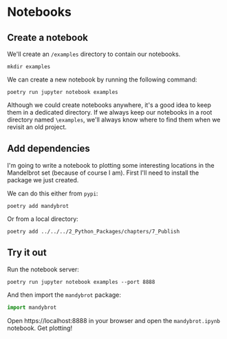 # Notebooks

## Create a notebook

We'll create an `/examples` directory to contain our notebooks.

```shell
mkdir examples
```

We can create a new notebook by running the following command:

```shell
poetry run jupyter notebook examples
```

Although we could create notebooks anywhere, it's a good idea to keep them in a dedicated directory.
If we always keep our notebooks in a root directory named `\examples`, we'll always know where to find them when we revisit an old project.

## Add dependencies

I'm going to write a notebook to plotting some interesting locations in the Mandelbrot set (because of course I am).
First I'll need to install the package we just created.

We can do this either from `pypi`:

```shell
poetry add mandybrot
```

Or from a local directory:

```shell
poetry add ../../../2_Python_Packages/chapters/7_Publish
```

## Try it out

Run the notebook server:

```shell
poetry run jupyter notebook examples --port 8888
```

And then import the `mandybrot` package:

```python
import mandybrot
```

Open https://localhost:8888 in your browser and open the `mandybrot.ipynb` notebook.
Get plotting!
